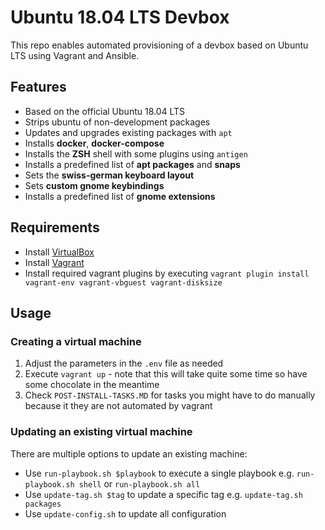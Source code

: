 # Ubuntu 18.04 LTS Devbox

This repo enables automated provisioning of a devbox based on Ubuntu LTS using Vagrant and Ansible.

## Features
* Based on the official Ubuntu 18.04 LTS
* Strips ubuntu of non-development packages
* Updates and upgrades existing packages with `apt`
* Installs __docker__, __docker-compose__
* Installs the __ZSH__  shell with some plugins using `antigen`
* Installs a predefined list of __apt packages__ and __snaps__
* Sets the __swiss-german keyboard layout__
* Sets __custom gnome keybindings__
* Installs a predefined list of __gnome extensions__

## Requirements
* Install [VirtualBox](https://www.virtualbox.org)
* Install [Vagrant](https://www.vagrantup.com/)
* Install required vagrant plugins by executing `vagrant plugin install vagrant-env vagrant-vbguest vagrant-disksize`

## Usage

### Creating a virtual machine

1. Adjust the parameters in the `.env` file as needed
1. Execute `vagrant up` - note that this will take quite some time so have some chocolate in the meantime
1. Check `POST-INSTALL-TASKS.MD` for tasks you might have to do manually because it they are not automated by vagrant

### Updating an existing virtual machine

There are multiple options to update an existing machine:

* Use `run-playbook.sh $playbook` to execute a single playbook e.g. `run-playbook.sh shell` or `run-playbook.sh all`
* Use `update-tag.sh $tag` to update a specific tag e.g. `update-tag.sh packages`
* Use `update-config.sh` to update all configuration
